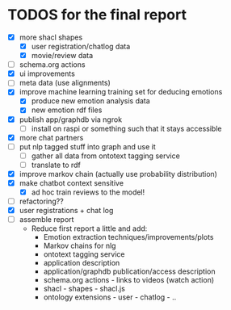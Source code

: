 # TODOS for the final report

 - [X] more shacl shapes
     - [X] user registration/chatlog data 
     - [X] movie/review data
 - [ ] schema.org actions
 - [X] ui improvements
 - [ ] meta data (use alignments)
 - [X] improve machine learning training set for deducing emotions
     - [X] produce new emotion analysis data 
     - [X] new emotion rdf files
 - [X] publish app/graphdb via ngrok
     - [ ] install on raspi or something such that it stays accessible
 - [X] more chat partners
 - [ ] put nlp tagged stuff into graph and use it
     - [ ] gather all data from ontotext tagging service
     - [ ] translate to rdf
 - [X] improve markov chain (actually use probability distribution)
 - [X] make chatbot context sensitive
     - [X] ad hoc train reviews to the model!
 - [ ] refactoring??
 - [X] user registrations + chat log
 - [ ] assemble report
     - Reduce first report a little and add:
         - Emotion extraction techniques/improvements/plots
         - Markov chains for nlg
         - ontotext tagging service
         - application description
         - application/graphdb publication/access description
         - schema.org actions - links to videos (watch action)
         - shacl - shapes - shacl.js
         - ontology extensions - user - chatlog - ..
